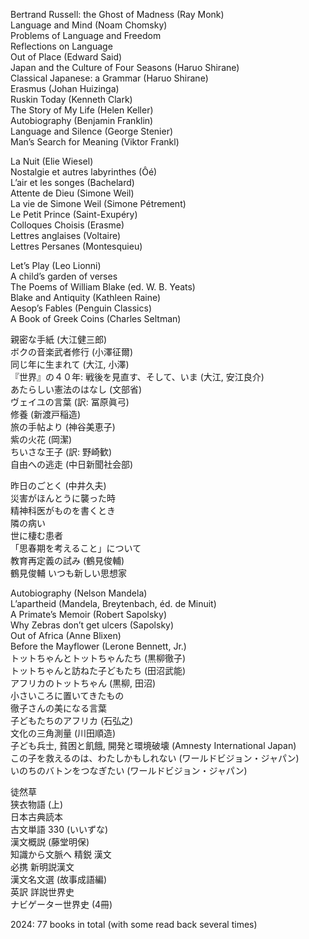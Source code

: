 <p>Bertrand Russell: the Ghost of Madness (Ray Monk)<br>
Language and Mind (Noam Chomsky)<br>
Problems of Language and Freedom<br>
Reflections on Language<br>
Out of Place (Edward Said)<br>
Japan and the Culture of Four Seasons (Haruo Shirane)<br>
Classical Japanese: a Grammar (Haruo Shirane)<br>
Erasmus (Johan Huizinga)<br>
Ruskin Today (Kenneth Clark)<br>
The Story of My Life (Helen Keller)<br>
Autobiography (Benjamin Franklin)<br>
Language and Silence (George Stenier)<br>
Man’s Search for Meaning (Viktor Frankl)</p>
<p>La Nuit (Elie Wiesel)<br>
Nostalgie et autres labyrinthes (Ôé)<br>
L’air et les songes (Bachelard)<br>
Attente de Dieu (Simone Weil)<br>
La vie de Simone Weil (Simone Pétrement)<br>
Le Petit Prince (Saint-Exupéry)<br>
Colloques Choisis (Erasme)<br>
Lettres anglaises (Voltaire)<br>
Lettres Persanes (Montesquieu)</p>
<p>Let’s Play (Leo Lionni)<br>
A child’s garden of verses<br>
The Poems of William Blake (ed. W. B. Yeats)<br>
Blake and Antiquity (Kathleen Raine)<br>
Aesop’s Fables (Penguin Classics)<br>
A Book of Greek Coins (Charles Seltman)</p>
<p>親密な手紙 (大江健三郎)<br>
ボクの音楽武者修行 (小澤征爾)<br>
同じ年に生まれて (大江, 小澤)<br>
『世界』の４０年: 戦後を見直す、そして、いま (大江, 安江良介)<br>
あたらしい憲法のはなし (文部省)<br>
ヴェイユの言葉 (訳: 冨原眞弓)<br>
修養 (新渡戸稲造)<br>
旅の手帖より (神谷美恵子)<br>
紫の火花 (岡潔)<br>
ちいさな王子 (訳: 野崎歓)<br>
自由への逃走 (中日新聞社会部)</p>
<p>昨日のごとく (中井久夫)<br>
災害がほんとうに襲った時<br>
精神科医がものを書くとき<br>
隣の病い<br>
世に棲む患者<br>
「思春期を考えること」について<br>
教育再定義の試み (鶴見俊輔)<br>
鶴見俊輔 いつも新しい思想家</p>
<p>Autobiography (Nelson Mandela)<br>
L’apartheid (Mandela, Breytenbach, éd. de Minuit)<br>
A Primate’s Memoir (Robert Sapolsky)<br>
Why Zebras don’t get ulcers (Sapolsky)<br>
Out of Africa (Anne Blixen)<br>
Before the Mayflower (Lerone Bennett, Jr.)<br>
トットちゃんとトットちゃんたち (黒柳徹子)<br>
トットちゃんと訪ねた子どもたち (田沼武能)<br>
アフリカのトットちゃん (黒柳, 田沼)<br>
小さいころに置いてきたもの<br>
徹子さんの美になる言葉<br>
子どもたちのアフリカ (石弘之)<br>
文化の三角測量 (川田順造)<br>
子ども兵士, 貧困と飢餓, 開発と環境破壊 (Amnesty International Japan)<br>
この子を救えるのは、わたしかもしれない (ワールドビジョン・ジャパン)<br>
いのちのバトンをつなぎたい (ワールドビジョン・ジャパン)</p>
<p>徒然草<br>
狭衣物語 (上)<br>
日本古典読本<br>
古文単語 330 (いいずな)<br>
漢文概説 (藤堂明保)<br>
知識から文脈へ 精鋭 漢文<br>
必携 新明説漢文<br>
漢文名文選 (故事成語編)<br>
英訳 詳説世界史<br>
ナビゲーター世界史 (4冊)</p>
<p>2024: 77 books in total (with some read back several times)</p>

